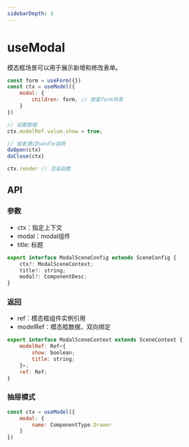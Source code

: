 ```yaml
---
sidebarDepth: 3
---
```

# useModal

模态框场景可以用于展示新增和修改表单。

```js
const form = useForm({})
const ctx = useModel({ 
    modal: {
        children: form, // 嵌套form场景
    }
})

// 设置数据
ctx.modelRef.value.show = true;

// 或者通过handle调用
doOpen(ctx)
doClose(ctx)

ctx.render // 渲染函数

```
## API

### 参数

- ctx：指定上下文
- modal：modal组件
- title: 标题

```js
export interface ModalSceneConfig extends SceneConfig {
    ctx?: ModalSceneContext;
    title?: string;
    modal?: ComponentDesc;
}
```

### 返回

- ref：模态框组件实例引用
- modelRef：模态框数据，双向绑定

```js
export interface ModalSceneContext extends SceneContext {
    modelRef: Ref<{
        show: boolean;
        title: string;
    }>;
    ref: Ref;
}
```

### 抽屉模式

```js
const ctx = useModel({ 
    modal: {
        name: ComponentType.Drawer
    }
})
```